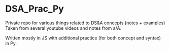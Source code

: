 # DSA_Prac_Py
Private repo for various things related to DS&A concepts (notes + examples)
Taken from several youtube videos and notes from a/A.

Written mostly in JS with additional practice (for both concept and syntax) in Py.
